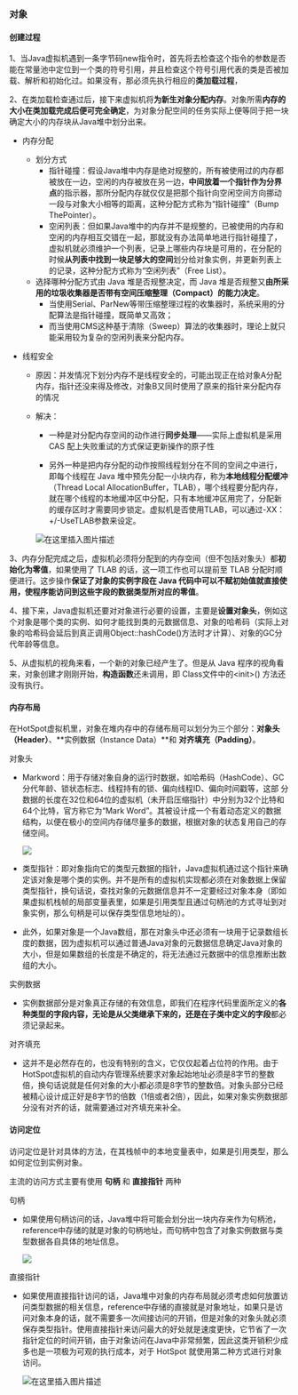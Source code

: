 ### 对象

#### 创建过程

1、当Java虚拟机遇到一条字节码new指令时，首先将去检查这个指令的参数是否能在常量池中定位到一个类的符号引用，并且检查这个符号引用代表的类是否被加载、解析和初始化过。如果没有，那必须先执行相应的**类加载过程**，



2、在类加载检查通过后，接下来虚拟机将**为新生对象分配内存**。对象所需**内存的大小在类加载完成后便可完全确定**，为对象分配空间的任务实际上便等同于把一块确定大小的内存块从Java堆中划分出来。

* 内存分配

  * 划分方式
    * 指针碰撞：假设Java堆中内存是绝对规整的，所有被使用过的内存都被放在一边，空闲的内存被放在另一边，**中间放着一个指针作为分界点**的指示器，那所分配内存就仅仅是把那个指针向空闲空间方向挪动一段与对象大小相等的距离，这种分配方式称为“指针碰撞”（Bump ThePointer）。
    * 空闲列表：但如果Java堆中的内存并不是规整的，已被使用的内存和空闲的内存相互交错在一起，那就没有办法简单地进行指针碰撞了，虚拟机就必须维护一个列表，记录上哪些内存块是可用的，在分配的时候**从列表中找到一块足够大的空间**划分给对象实例，并更新列表上的记录，这种分配方式称为“空闲列表”（Free List）。
  * 选择哪种分配方式由 Java 堆是否规整决定，而 Java 堆是否规整又**由所采用的垃圾收集器是否带有空间压缩整理（Compact）的能力决定**。
    * 当使用Serial、ParNew等带压缩整理过程的收集器时，系统采用的分配算法是指针碰撞，既简单又高效；
    * 而当使用CMS这种基于清除（Sweep）算法的收集器时，理论上就只能采用较为复杂的空闲列表来分配内存。

* 线程安全

  * 原因：并发情况下划分内存不是线程安全的，可能出现正在给对象A分配内存，指针还没来得及修改，对象B又同时使用了原来的指针来分配内存的情况

  * 解决：

    * 一种是对分配内存空间的动作进行**同步处理**——实际上虚拟机是采用 CAS 配上失败重试的方式保证更新操作的原子性

    * 另外一种是把内存分配的动作按照线程划分在不同的空间之中进行，即每个线程在 Java 堆中预先分配一小块内存，称为**本地线程分配缓冲**（Thread Local AllocationBuffer，TLAB），哪个线程要分配内存，就在哪个线程的本地缓冲区中分配，只有本地缓冲区用完了，分配新的缓存区时才需要同步锁定。虚拟机是否使用TLAB，可以通过-XX：+/-UseTLAB参数来设定。

     ![在这里插入图片描述](https://img-blog.csdnimg.cn/20201026143845349.png#pic_center)

      



3、内存分配完成之后，虚拟机必须将分配到的内存空间（但不包括对象头）都**初始化为零值**，如果使用了 TLAB 的话，这一项工作也可以提前至 TLAB 分配时顺便进行。这步操作**保证了对象的实例字段在 Java 代码中可以不赋初始值就直接使用，使程序能访问到这些字段的数据类型所对应的零值**。



4、接下来，Java虚拟机还要对对象进行必要的设置，主要是**设置对象头**，例如这个对象是哪个类的实例、如何才能找到类的元数据信息、对象的哈希码（实际上对象的哈希码会延后到真正调用Object::hashCode()方法时才计算）、对象的GC分代年龄等信息。



5、从虚拟机的视角来看，一个新的对象已经产生了。但是从 Java 程序的视角看来，对象创建才刚刚开始，**构造函数**还未调用，即 Class文件中的\<init>() 方法还没有执行。





#### 内存布局

在HotSpot虚拟机里，对象在堆内存中的存储布局可以划分为三个部分：**对象头（Header）**、**实例数据（Instance Data）**和 **对齐填充（Padding）**。



对象头

* Markword：用于存储对象自身的运行时数据，如哈希码（HashCode）、GC分代年龄、锁状态标志、线程持有的锁、偏向线程ID、偏向时间戳等，这部
  分数据的长度在32位和64位的虚拟机（未开启压缩指针）中分别为32个比特和64个比特，官方称它为“Mark Word”。其被设计成一个有着动态定义的数据结构，以便在极小的空间内存储尽量多的数据，根据对象的状态复用自己的存储空间。

  ![](https://img-blog.csdnimg.cn/2020102614365742.png#pic_center)


* 类型指针：即对象指向它的类型元数据的指针，Java虚拟机通过这个指针来确定该对象是哪个类的实例。并不是所有的虚拟机实现都必须在对象数据上保留类型指针，换句话说，查找对象的元数据信息并不一定要经过对象本身（即如果虚拟机栈帧的局部变量表里，如果是引用类型且通过句柄池的方式寻址到对象实例，那么句柄是可以保存类型信息地址的）。

* 此外，如果对象是一个Java数组，那在对象头中还必须有一块用于记录数组长度的数据，因为虚拟机可以通过普通Java对象的元数据信息确定Java对象的大小，但是如果数组的长度是不确定的，将无法通过元数据中的信息推断出数组的大小。





实例数据

* 实例数据部分是对象真正存储的有效信息，即我们在程序代码里面所定义的**各种类型的字段内容，无论是从父类继承下来的，还是在子类中定义的字段**都必须记录起来。



对齐填充

* 这并不是必然存在的，也没有特别的含义，它仅仅起着占位符的作用。由于HotSpot虚拟机的自动内存管理系统要求对象起始地址必须是8字节的整数倍，换句话说就是任何对象的大小都必须是8字节的整数倍。对象头部分已经被精心设计成正好是8字节的倍数（1倍或者2倍），因此，如果对象实例数据部分没有对齐的话，就需要通过对齐填充来补全。





#### 访问定位

访问定位是针对具体的方法，在其栈帧中的本地变量表中，如果是引用类型，那么如何定位到实例对象。

主流的访问方式主要有使用 **句柄** 和 **直接指针** 两种



句柄

* 如果使用句柄访问的话，Java堆中将可能会划分出一块内存来作为句柄池，reference中存储的就是对象的句柄地址，而句柄中包含了对象实例数据与类型数据各自具体的地址信息。

  ![](https://img-blog.csdnimg.cn/20201026143720253.png?x-oss-process=image/watermark,type_ZmFuZ3poZW5naGVpdGk,shadow_10,text_aHR0cHM6Ly9ibG9nLmNzZG4ubmV0L3dlaXhpbl80MzkzNDYwNw==,size_16,color_FFFFFF,t_70#pic_center)




直接指针

* 如果使用直接指针访问的话，Java堆中对象的内存布局就必须考虑如何放置访问类型数据的相关信息，reference中存储的直接就是对象地址，如果只是访问对象本身的话，就不需要多一次间接访问的开销，但是对象的对象头就必须保存类型指针。使用直接指针来访问最大的好处就是速度更快，它节省了一次指针定位的时间开销，由于对象访问在Java中非常频繁，因此这类开销积少成多也是一项极为可观的执行成本，对于 HotSpot 就使用第二种方式进行对象访问。

  ![在这里插入图片描述](https://img-blog.csdnimg.cn/2020102614382992.png?x-oss-process=image/watermark,type_ZmFuZ3poZW5naGVpdGk,shadow_10,text_aHR0cHM6Ly9ibG9nLmNzZG4ubmV0L3dlaXhpbl80MzkzNDYwNw==,size_16,color_FFFFFF,t_70#pic_center)
